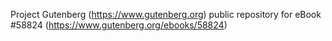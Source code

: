 Project Gutenberg (https://www.gutenberg.org) public repository for
eBook #58824 (https://www.gutenberg.org/ebooks/58824)
